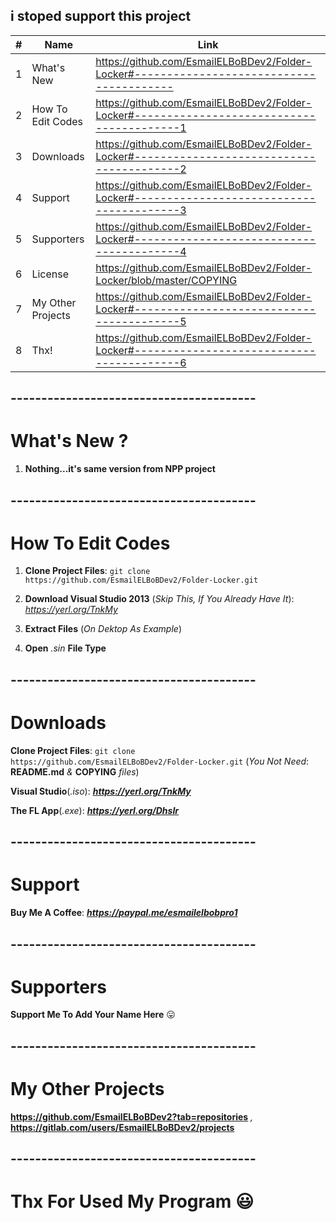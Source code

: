 ## i stoped support this project
| #  | Name | Link |
| ------------- | ------------- | ------------- |
| 1  | What's New  | https://github.com/EsmailELBoBDev2/Folder-Locker#----------------------------------------  |
| 2  | How To Edit Codes| https://github.com/EsmailELBoBDev2/Folder-Locker#-----------------------------------------1  |
| 3  | Downloads  | https://github.com/EsmailELBoBDev2/Folder-Locker#-----------------------------------------2  |
| 4  | Support  | https://github.com/EsmailELBoBDev2/Folder-Locker#-----------------------------------------3  |
| 5  | Supporters  | https://github.com/EsmailELBoBDev2/Folder-Locker#-----------------------------------------4  |
| 6  | License  | https://github.com/EsmailELBoBDev2/Folder-Locker/blob/master/COPYING |
| 7  | My Other Projects  | https://github.com/EsmailELBoBDev2/Folder-Locker#-----------------------------------------5  |
| 8  | Thx!  | https://github.com/EsmailELBoBDev2/Folder-Locker#-----------------------------------------6  |
## ----------------------------------------
# What's New ?
1. **Nothing...it's same version from NPP project**
## ----------------------------------------
# How To Edit Codes
1. **Clone Project Files**: `git clone https://github.com/EsmailELBoBDev2/Folder-Locker.git`

2. **Download Visual Studio 2013** (*Skip This, If You Already Have It*): *https://yerl.org/TnkMy*

3. **Extract Files** (*On Dektop As Example*)

4. **Open** *.sin* **File Type**
## ----------------------------------------
# Downloads
**Clone Project Files**: `git clone https://github.com/EsmailELBoBDev2/Folder-Locker.git` (*You Not Need*: **README.md** *&* **COPYING** *files*)

**Visual Studio**(*.iso*): ***https://yerl.org/TnkMy***

**The FL App**(*.exe*): ***https://yerl.org/DhsIr***
## ----------------------------------------
# Support
**Buy Me A Coffee**: ***https://paypal.me/esmailelbobpro1***
## ----------------------------------------
# Supporters

**Support Me To Add Your Name Here** :stuck_out_tongue:
## ----------------------------------------

# My Other Projects

**https://github.com/EsmailELBoBDev2?tab=repositories** *,* **https://gitlab.com/users/EsmailELBoBDev2/projects**
## ----------------------------------------

# Thx For Used My Program :smiley:
